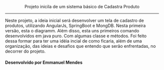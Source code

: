 <div align='center'>Projeto inicila de um sistema básico de Cadastra Produto</div>

---


<img url="https://drive.google.com/file/d/1kqrZRQabNFiO6-hezl9BdqpwH2j-lfyy/view?usp=sharing">



<div>
    <h0>
        Neste projeto, a ideia inicial será desenvolver um tela de cadastro de produtos, utilizando AngularJs, SpringBoot e MongDB. Nesta primeira versão, esta o diagramm. Além disso, esta uns primeiros comando desenvolvidos em java puro. Com algumas classe e métodos. Foi feito dessa formar para ter uma idéia incial de como ficaria, além de uma organização, das ideias e desafios que entendo que serão enfrentadas, no decorrer do projeto.
    </h0>
</div>



#### Desenvolvido por Emmanuel Mendes


